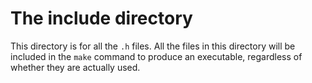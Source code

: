 # The include directory

This directory is for all the ```.h``` files. All the files
    in this directory will be included in the ```make``` command
    to produce an executable, regardless of whether they are actually used.